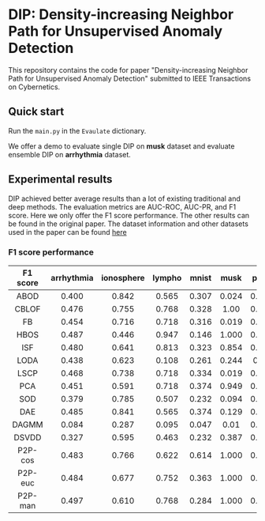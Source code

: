 # DIP: Density-increasing Neighbor Path for Unsupervised Anomaly Detection
This repository contains the code for paper "Density-increasing Neighbor Path for Unsupervised Anomaly Detection"
submitted to IEEE Transactions on Cybernetics.

## Quick start
Run the `main.py` in the `Evaulate` dictionary.

We offer a demo to evaluate single DIP on **musk** dataset and evaluate ensemble DIP on **arrhythmia** dataset.

## Experimental results

DIP achieved better average results than a lot of existing traditional and deep methods. The evaluation metrics are AUC-ROC,
AUC-PR, and F1 score. Here we only offer the F1 score performance. The other results can be found in the original paper.
The dataset information and other datasets used in the paper can be found [here](http://odds.cs.stonybrook.edu/)


### F1 score performance
| F1 score | arrhythmia | ionosphere | lympho | mnist |  musk |  pima | satellite | satimage-2 | thyroid | vowels |  wbc  | Average |
|:--------:|:----------:|:----------:|:------:|:-----:|:-----:|:-----:|:---------:|:----------:|:-------:|:------:|:-----:|:-------:|
|   ABOD   |    0.400   |    0.842   |  0.565 | 0.307 | 0.024 | 0.517 |   0.374   |    0.172   |  0.050  |  0.558 | 0.354 |  0.378  |
|   CBLOF  |    0.476   |    0.755   |  0.768 | 0.328 |  1.00 | 0.471 |   0.553   |    0.951   |  0.154  |  0.253 | 0.548 |  0.568  |
|    FB    |    0.454   |    0.716   |  0.718 | 0.316 | 0.019 | 0.466 |   0.388   |    0.105   |  0.260  |  0.313 | 0.582 |  0.394  |
|   HBOS   |    0.487   |    0.446   |  0.947 | 0.146 | 1.000 | 0.533 |   0.571   |    0.745   |  0.479  |  0.133 | 0.590 |  0.552  |
|    ISF   |    0.480   |    0.641   |  0.813 | 0.323 | 0.854 | 0.494 |   0.586   |    0.859   |  0.578  |  0.194 | 0.524 |  0.576  |
|   LODA   |    0.438   |    0.623   |  0.108 | 0.261 | 0.244 |  0.44 |   0.492   |    0.854   |  0.187  |  0.184 | 0.516 |  0.395  |
|   LSCP   |    0.468   |    0.738   |  0.718 | 0.334 | 0.019 | 0.468 |   0.405   |    0.065   |  0.279  |  0.316 | 0.572 |  0.398  |
|    PCA   |    0.451   |    0.591   |  0.718 | 0.374 | 0.949 | 0.485 |   0.504   |    0.779   |  0.378  |  0.106 | 0.523 |  0.532  |
|    SOD   |    0.379   |    0.785   |  0.507 | 0.232 | 0.094 | 0.445 |   0.458   |    0.293   |  0.180  |  0.368 | 0.466 |  0.382  |
|    DAE   |    0.485   |    0.841   |  0.565 | 0.374 | 0.129 | 0.492 |   0.454   |    0.337   |  0.198  |  0.094 | 0.333 |  0.391  |
|   DAGMM  |    0.084   |    0.287   |  0.095 | 0.047 |  0.01 | 0.357 |   0.080   |    0.428   |  0.086  |  0.010 | 0.656 |  0.194  |
|   DSVDD  |    0.327   |    0.595   |  0.463 | 0.232 | 0.387 | 0.333 |   0.493   |    0.125   |  0.154  |  0.037 | 0.571 |  0.337  |
|  P2P-cos |    0.483   |    0.766   |  0.622 | 0.614 | 1.000 | 0.404 |   0.684   |    0.405   |  0.498  |  0.386 | 0.023 |  0.535  |
|  P2P-euc |    0.484   |    0.677   |  0.752 | 0.363 | 1.000 | 0.526 |   0.470   |    0.938   |  0.269  |  0.436 | 0.531 |  0.586  |
|  P2P-man |    0.497   |    0.610   |  0.768 | 0.284 | 1.000 | 0.529 |   0.555   |    0.957   |  0.363  |  0.388 | 0.582 |  0.593  |


